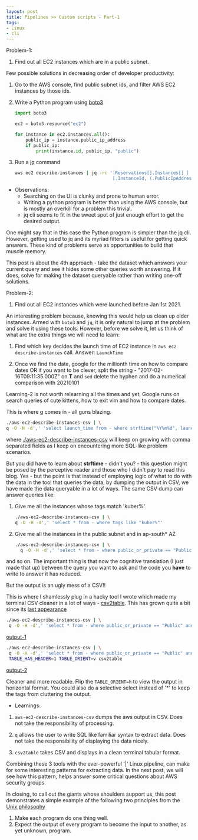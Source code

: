 ```yaml
---
layout: post
title: Pipelines >> Custom scripts - Part-1
tags:
- Linux
- cli
---
```


Problem-1:

1. Find out all EC2 instances which are in a public subnet.

Few possible solutions in decreasing order of developer productivity:

1. Go to the AWS console, find public subnet ids, and filter AWS EC2 instances by those ids.

2. Write a Python program using [boto3](https://boto3.amazonaws.com/v1/documentation/api/latest/index.html)

    ```python
    import boto3

    ec2 = boto3.resource("ec2")

    for instance in ec2.instances.all():
        public_ip = instance.public_ip_address
        if public_ip:
            print(instance.id, public_ip, "public")
    ```

3. Run a [jq](https://github.com/stedolan/jq) command

    ```sh
    aws ec2 describe-instances | jq -rc '.Reservations[].Instances[] |
                                         [.InstanceId, (.PublicIpAddress | if .==null then "Private" else "Public" end)] | @csv'
    ```

- Observations:
  - Searching on the UI is clunky and prone to human error.
  - Writing a python program is better than using the AWS console, but is mostly an overkill for a problem this trivial.
  - jq cli seems to fit in the sweet spot of just enough effort to get the desired output.

One might say that in this case the Python program is simpler than the jq cli. However, getting
used to jq and its myriad filters is useful for getting quick answers. These kind of problems serve
as opportunities to build that muscle memory.

This post is about the 4th approach - take the dataset which answers your current query and see it hides some other queries worth answering. 
If it does, solve for making the dataset queryable rather than writing one-off solutions.

Problem-2:

1. Find out all EC2 instances which were launched before Jan 1st 2021.

An interesting problem because, knowing this would help us clean up older instances. Armed with `boto3` and `jq`, it is only natural
to jump at the problem and solve it using these tools. However, before we solve it, let us think of what are the extra things we will need
to learn:

1. Find which key decides the launch time of EC2 instance in `aws ec2 describe-instances` call. Answer: `LaunchTime`

2. Once we find the date, google for the millionth time on how to compare dates OR if you want to be clever, split the string - "2017-02-16T09:11:35.000Z"
   on **T** and `sed` delete the hyphen and do a numerical comparison with 20210101

Learning-2 is not worth relearning all the times and yet, Google runs on search queries of cute kittens, how to exit vim and how to compare dates.

This is where [q](http://harelba.github.io/q/) comes in - all guns blazing.

  ```sh
  ./aws-ec2-describe-instances-csv | \
  q -O -H -d',' 'select launch_time from - where strftime("%Y%m%d", launch_time) < "20210101"'
  ```

  where [./aws-ec2-describe-instances-csv](https://github.com/saurabh-hirani/bin/blob/master/aws-ec2-describe-instances-csv) will keep on growing with
  comma separated fields as I keep on encountering more SQL-like problem scenarios.

But you did have to learn about **strftime** - didn't you? - this question might be posed by the perceptive reader and those who I didn't pay to read this blog.
Yes - but the point is that instead of employing logic of what to do with the data in the tool that queries the data, by dumping the output in CSV, we have made
the data queryable in a lot of ways. The same CSV dump can answer queries like:

1. Give me all the instances whose tags match 'kuber%'

    ```sh
    ./aws-ec2-describe-instances-csv | \
    q -O -H -d',' 'select * from - where tags like "kuber%"'
    ```

2. Give me all the instances in the public subnet and in ap-south\* AZ

    ```sh
    ./aws-ec2-describe-instances-csv | \
      q -O -H -d',' 'select * from - where public_or_private == "Public" and az like "ap-south%"'
    ```

and so on. The important thing is that now the cognitive translation (I just made that up) between the query you want to ask and the code you **have** to write to
answer it has reduced.

But the output is an ugly mess of a CSV!!

This is where I shamlessly plug in a hacky tool I wrote which made my terminal CSV cleaner in a lot of ways - [csv2table](https://github.com/saurabh-hirani/bin/blob/master/csv2table). This has
grown quite a bit since its [last appearance](http://localhost:4000/writing/2021/04/23/what-happens-on-cli)

  ```sh
  ./aws-ec2-describe-instances-csv | \
   q -O -H -d',' 'select * from - where public_or_private == "Public" and az like "ap-south%"'
  ```

  [output-1](https://gist.github.com/saurabh-hirani/6e3120d5ebd6fe719a798398971f44d9)

  ```sh
  ./aws-ec2-describe-instances-csv | \
   q -O -H -d',' 'select * from - where public_or_private == "Public" and az like "ap-south%"' |\
   TABLE_HAS_HEADER=1 TABLE_ORIENT=v csv2table
  ```

  [output-2](https://gist.github.com/saurabh-hirani/f2e787f44e4d6847a59b09a2a0c02379)

  Cleaner and more readable. Flip the `TABLE_ORIENT=h` to view the output in horizontal format. You could also do a selective select instead of '\*' to keep the tags from cluttering the output.

- Learnings:

1. `aws-ec2-describe-instances-csv` dumps the aws output in CSV. Does not take the responsibility of processing.

2. `q` allows the user to write SQL like familiar syntax to extract data. Does not take the responsibility of displaying the data nicely.

3. `csv2table` takes CSV and displays in a clean terminal tabular format.


Combining these 3 tools with the ever-powerful '|' Linux pipeline, can make for some interesting patterns for extracting data. In the next post, we will see how this pattern, helps answer some
critical questions about AWS security groups.

In closing, to call out the giants whose shoulders support us, this post demonstrates a simple example of the following two principles from the [Unix philosophy](https://en.wikipedia.org/wiki/Unix_philosophy)

1. Make each program do one thing well.
2. Expect the output of every program to become the input to another, as yet unknown, program.
